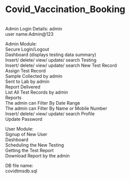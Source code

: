 # Covid_Vaccination_Booking
<br>
Admin Login Details: admin <br>
user name:Admin@123
<br>

Admin Module: <br>
Secure Login/Logout <br>
Dashboard (displays testing data summary) <br>
Insert/ delete/ view/ update/ search Testing <br>
Insert/ delete/ view/ update/ search New Test Record <br>
Assign Test Record <br> 
Sample Collected by admin <br>
Sent to Lab by admin <br>
Report Delivered <br>
List All Test Records by admin <br>
Reports <br>
The admin can Filter By Date Range <br>
The admin can Filter By Name or Mobile Number <br>
Insert/ delete/ view/ update/ search Profile <br>
Update Password <br>

User Module: <br>
Signup of New User <br>
Dashboard <br>
Scheduling the New Testing <br>
Getting the Test Report <br>
Download Report by the admin <br>

DB file name: <br>
covidtmsdb.sql <br>

